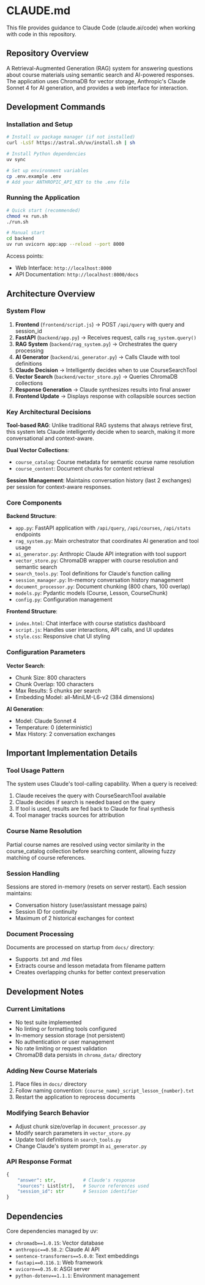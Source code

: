 # CLAUDE.md

This file provides guidance to Claude Code (claude.ai/code) when working with code in this repository.

## Repository Overview

A Retrieval-Augmented Generation (RAG) system for answering questions about course materials using semantic search and AI-powered responses. The application uses ChromaDB for vector storage, Anthropic's Claude Sonnet 4 for AI generation, and provides a web interface for interaction.

## Development Commands

### Installation and Setup
```bash
# Install uv package manager (if not installed)
curl -LsSf https://astral.sh/uv/install.sh | sh

# Install Python dependencies
uv sync

# Set up environment variables
cp .env.example .env
# Add your ANTHROPIC_API_KEY to the .env file
```

### Running the Application
```bash
# Quick start (recommended)
chmod +x run.sh
./run.sh

# Manual start
cd backend
uv run uvicorn app:app --reload --port 8000
```

Access points:
- Web Interface: `http://localhost:8000`
- API Documentation: `http://localhost:8000/docs`

## Architecture Overview

### System Flow
1. **Frontend** (`frontend/script.js`) → POST `/api/query` with query and session_id
2. **FastAPI** (`backend/app.py`) → Receives request, calls `rag_system.query()`
3. **RAG System** (`backend/rag_system.py`) → Orchestrates the query processing
4. **AI Generator** (`backend/ai_generator.py`) → Calls Claude with tool definitions
5. **Claude Decision** → Intelligently decides when to use CourseSearchTool
6. **Vector Search** (`backend/vector_store.py`) → Queries ChromaDB collections
7. **Response Generation** → Claude synthesizes results into final answer
8. **Frontend Update** → Displays response with collapsible sources section

### Key Architectural Decisions

**Tool-based RAG**: Unlike traditional RAG systems that always retrieve first, this system lets Claude intelligently decide when to search, making it more conversational and context-aware.

**Dual Vector Collections**:
- `course_catalog`: Course metadata for semantic course name resolution
- `course_content`: Document chunks for content retrieval

**Session Management**: Maintains conversation history (last 2 exchanges) per session for context-aware responses.

### Core Components

**Backend Structure**:
- `app.py`: FastAPI application with `/api/query`, `/api/courses`, `/api/stats` endpoints
- `rag_system.py`: Main orchestrator that coordinates AI generation and tool usage
- `ai_generator.py`: Anthropic Claude API integration with tool support
- `vector_store.py`: ChromaDB wrapper with course resolution and semantic search
- `search_tools.py`: Tool definitions for Claude's function calling
- `session_manager.py`: In-memory conversation history management
- `document_processor.py`: Document chunking (800 chars, 100 overlap)
- `models.py`: Pydantic models (Course, Lesson, CourseChunk)
- `config.py`: Configuration management

**Frontend Structure**:
- `index.html`: Chat interface with course statistics dashboard
- `script.js`: Handles user interactions, API calls, and UI updates
- `style.css`: Responsive chat UI styling

### Configuration Parameters

**Vector Search**:
- Chunk Size: 800 characters
- Chunk Overlap: 100 characters
- Max Results: 5 chunks per search
- Embedding Model: all-MiniLM-L6-v2 (384 dimensions)

**AI Generation**:
- Model: Claude Sonnet 4
- Temperature: 0 (deterministic)
- Max History: 2 conversation exchanges

## Important Implementation Details

### Tool Usage Pattern
The system uses Claude's tool-calling capability. When a query is received:
1. Claude receives the query with CourseSearchTool available
2. Claude decides if search is needed based on the query
3. If tool is used, results are fed back to Claude for final synthesis
4. Tool manager tracks sources for attribution

### Course Name Resolution
Partial course names are resolved using vector similarity in the course_catalog collection before searching content, allowing fuzzy matching of course references.

### Session Handling
Sessions are stored in-memory (resets on server restart). Each session maintains:
- Conversation history (user/assistant message pairs)
- Session ID for continuity
- Maximum of 2 historical exchanges for context

### Document Processing
Documents are processed on startup from `docs/` directory:
- Supports .txt and .md files
- Extracts course and lesson metadata from filename pattern
- Creates overlapping chunks for better context preservation

## Development Notes

### Current Limitations
- No test suite implemented
- No linting or formatting tools configured
- In-memory session storage (not persistent)
- No authentication or user management
- No rate limiting or request validation
- ChromaDB data persists in `chroma_data/` directory

### Adding New Course Materials
1. Place files in `docs/` directory
2. Follow naming convention: `{course_name}_script_lesson_{number}.txt`
3. Restart the application to reprocess documents

### Modifying Search Behavior
- Adjust chunk size/overlap in `document_processor.py`
- Modify search parameters in `vector_store.py`
- Update tool definitions in `search_tools.py`
- Change Claude's system prompt in `ai_generator.py`

### API Response Format
```python
{
    "answer": str,          # Claude's response
    "sources": List[str],   # Source references used
    "session_id": str       # Session identifier
}
```

## Dependencies

Core dependencies managed by uv:
- `chromadb==1.0.15`: Vector database
- `anthropic==0.58.2`: Claude AI API
- `sentence-transformers==5.0.0`: Text embeddings
- `fastapi==0.116.1`: Web framework
- `uvicorn==0.35.0`: ASGI server
- `python-dotenv==1.1.1`: Environment management